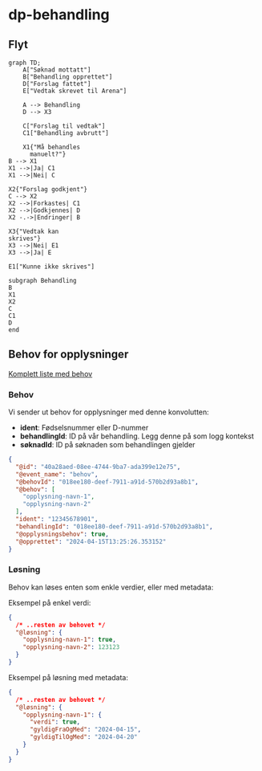 # dp-behandling

## Flyt 

```mermaid
graph TD;
    A["Søknad mottatt"]
    B["Behandling opprettet"]
    D["Forslag fattet"]
    E["Vedtak skrevet til Arena"]

    A --> Behandling
    D --> X3

    C["Forslag til vedtak"]
    C1["Behandling avbrutt"]

    X1{"Må behandles 
      manuelt?"}
B --> X1
X1 -->|Ja| C1
X1 -->|Nei| C

X2{"Forslag godkjent"}
C --> X2
X2 -->|Forkastes| C1
X2 -->|Godkjennes| D
X2 -.->|Endringer| B

X3{"Vedtak kan
skrives"}
X3 -->|Nei| E1
X3 -->|Ja| E

E1["Kunne ikke skrives"]

subgraph Behandling
B
X1
X2
C
C1
D
end
```

## Behov for opplysninger

[Komplett liste med behov](./behov.approved.md)

### Behov

Vi sender ut behov for opplysninger med denne konvolutten:

* **ident**: Fødselsnummer eller D-nummer
* **behandlingId**: ID på vår behandling. Legg denne på som logg kontekst 
* **søknadId**: ID på søknaden som behandlingen gjelder

```json
{
  "@id": "40a28aed-08ee-4744-9ba7-ada399e12e75",
  "@event_name": "behov",
  "@behovId": "018ee180-deef-7911-a91d-570b2d93a8b1",
  "@behov": [
    "opplysning-navn-1",
    "opplysning-navn-2"
  ],
  "ident": "12345678901",
  "behandlingId": "018ee180-deef-7911-a91d-570b2d93a8b1",
  "@opplysningsbehov": true,
  "@opprettet": "2024-04-15T13:25:26.353152"
}
```

### Løsning

Behov kan løses enten som enkle verdier, eller med metadata:

Eksempel på enkel verdi:

```json
{
  /* ..resten av behovet */
  "@løsning": {
    "opplysning-navn-1": true,
    "opplysning-navn-2": 123123
  }
}
```

Eksempel på løsning med metadata:
```json
{
  /* ..resten av behovet */
  "@løsning": {
    "opplysning-navn-1": {
      "verdi": true,
      "gyldigFraOgMed": "2024-04-15",
      "gyldigTilOgMed": "2024-04-20"
    }
  }
}
```
